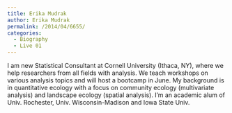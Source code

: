```yaml
---
title: Erika Mudrak
author: Erika Mudrak
permalink: /2014/04/6655/
categories:
  - Biography
  - Live 01
---
```

I am new Statistical Consultant at Cornell University (Ithaca, NY), where we help researchers from all fields with analysis. We teach workshops on various analysis topics and will host a bootcamp in June. My background is in quantitative ecology with a focus on community ecology (multivariate analysis) and landscape ecology (spatial analysis). I&#8217;m an academic alum of Univ. Rochester, Univ. Wisconsin-Madison and Iowa State Univ.
